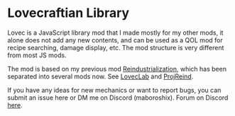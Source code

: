 # Lovecraftian Library

Lovec is a JavaScript library mod that I made mostly for my other mods, it alone does not add any new contents, and can be used as a QOL mod for recipe searching, damage display, etc. The mod structure is very different from most JS mods.

The mod is based on my previous mod [Reindustrialization](https://github.com/HuanXefh/Reindustrialization), which has been separated into several mods now. See [LovecLab](https://github.com/HuanXefh/Lovecraftian-Laboratory) and [ProjReind](https://github.com/HuanXefh/Project-Reindustrialization).

If you have any ideas for new mechanics or want to report bugs, you can submit an issue here or DM me on Discord (maboroshix). Forum on Discord [here](https://discord.com/channels/391020510269669376/1346118807734845440).

